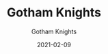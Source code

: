 ---
template: SingleProject
year: 2021 
title: Gotham Knights
subtitle: Gotham Knights
description: Lorem ipsum dolor sit amet, consectetur adipiscing elit. Quisque cursus justo sit amet sodales posuere. Duis at nulla rutrum, efficitur turpis sed, vestibulum magna. Nullam quis ultrices dolor. Nam semper faucibus feugiat.
subDescription: Lorem ipsum dolor sit amet, consectetur adipiscing elit. Quisque cursus justo sit amet sodales posuere. Duis at nulla rutrum, efficitur turpis sed, vestibulum magna. Nullam quis ultrices dolor. Nam semper faucibus feugiat.
hashtags: '#vfx #animation'
projectCategory: trailer
allProjectImageLarge: true
trailer: https://res.cloudinary.com/dhuii7xg2/video/upload/q_auto/v1614251638/projects/gotham%20knights/Gotham_Knights_-_World_Premiere_Trailer_wkxkbm.mp4
homePageFeaturedImage: https://res.cloudinary.com/dhuii7xg2/image/upload/c_scale,f_auto,q_auto,w_auto/v1614251635/projects/gotham%20knights/03_lxndct.png
homePageProjectImage:  https://res.cloudinary.com/dhuii7xg2/image/upload/c_scale,f_auto,q_auto,w_auto/v1614251635/projects/gotham%20knights/03_lxndct.png
allProjectImage: https://res.cloudinary.com/dhuii7xg2/image/upload/c_scale,f_auto,q_auto,w_auto/v1614251791/projects/gotham%20knights/10_eavys6.png
featuredImage: >-
    https://res.cloudinary.com/dhuii7xg2/image/upload/c_scale,f_auto,q_auto,w_auto/v1614251635/projects/gotham%20knights/03_lxndct.png

isSliderImage: true
sliderImageOrder: 5
allProjectOrder: 5

team: 
  director: "Name Lastname"
  studio: Warner Bros
  producer: Name Lastname
  artDirector: Name Lastname

meta:
  canonicalLink: ''
  description: test meta description
  noindex: false
  title: test meta title
isFeatured: true
date: '2021-02-09'
type: VR Experience
release: 01/2021
studio: Warner Bros
gallery:
  - image: https://res.cloudinary.com/dhuii7xg2/image/upload/c_scale,f_auto,q_auto,w_auto/v1614253900/projects/gotham%20knights/04_dyqlxt.png
    alt: gotham knights
    title: "gotham knights"
process:
  - image: https://res.cloudinary.com/dhuii7xg2/image/upload/c_scale,f_auto,q_auto,w_auto/v1614253900/projects/gotham%20knights/04_dyqlxt.png
    alt: gotham knights
    title: "gotham knights"

---